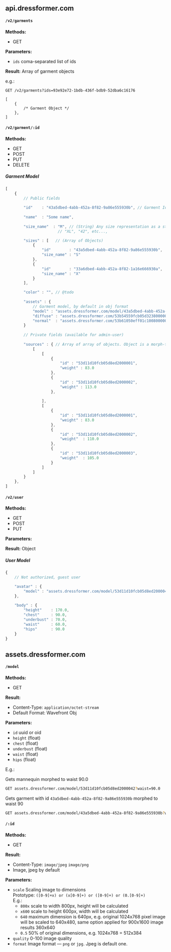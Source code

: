 ## api.dressformer.com

#### `/v2/garments`
__Methods:__ 

- GET

__Parameters:__

- `ids` coma-separated list of ids  

__Result:__ Array of garment objects

e.g.:

```
GET /v2/garments?ids=93e92e72-1bdb-436f-bdb9-52dba6c16176

[
	{ 
		/* Garment Object */ 
	},
]

```

#### `/v2/garment/:id`
__Methods:__ 

- GET
- POST
- PUT
- DELETE


#####  Garment Model

```javascript
[
	{
		// Public fields
		
		"id"    : "43a5dbed-4abb-452a-8f82-9a86e555930b", // Garment Id as a uuid
		
		"name"  : "Some name",
		
		"size_name"  : "M", // (String) Any size representation as a string, e.g. 
		               // "XL", "42", etc..., 

		"sizes" : [   // (Array of Objects)
			{
				"id"        : "43a5dbed-4abb-452a-8f82-9a86e555930b",
				"size_name" : "S"
			},
			{
				"id"        : "33a6dbed-4abb-452a-8f82-1a16e666930a",
				"size_name" : "X"
			}  
		],

		"color" : "", // @todo
		
		"assets" : {
			// Garment model, by default in obj format
			"model" : "assets.dressformer.com/model/43a5dbed-4abb-452a-8f82-9a86e555930b" 
			"diffuse" : "assets.dressformer.com/53b54559fcb05d3238000002" // Diffuse map
			"normal"  : "assets.dressformer.com/53b61050eff01c1008000001" // Normal map
		}
		
		// Private fields (available for admin-user)
		
		"sources" : { // Array of array of objects. Object is a morph-target - weight pair.
			[	
				[
					{ 
						"id" : "53d11d10fcb05d8ed2000001",
						"weight" : 83.0
					},
					{ 
						"id" : "53d11d10fcb05d8ed2000002",
						"weight" : 113.0
					},					
					
				],
				[
					{
						"id" : "53d11d10fcb05d8ed2000001",  
						"weight" : 83.0
					},
					{
						"id" : "53d11d10fcb05d8ed2000002",
						"weight"  : 110.0
					},
					{
						"id" : "53d11d10fcb05d8ed2000003",
						"weight"  : 105.0
					}
				]
			]
		}
	},	
]
```

#### `/v2/user`
__Methods:__ 

- GET
- POST
- PUT

__Parameters:__


__Result:__ Object

##### User Model

```javascript
{
	// Not authorized, guest user

	"avatar" : {
		"model" : "assets.dressformer.com/model/53d11d10fcb05d8ed2000042" // Some base mannequin
	},
	
	"body" : {
		"height"    : 170.0,
		"chest"     : 90.0,
		"underbust" : 70.0,
		"waist"     : 60.0,
		"hips"      : 90.0
	}
}
```

## assets.dressformer.com

#### `/model`
__Methods:__

- GET

__Result:__

- Content-Type: `application/octet-stream` 
- Default Format: Wavefront Obj

__Parameters:__

- `id` uuid or oid
- `height`    (float)
- `chest`     (float)
- `underbust` (float)
- `waist`     (float)
- `hips`      (float)

E.g.:

Gets mannequin morphed to waist 90.0

```sh
GET assets.dressformer.com/model/53d11d10fcb05d8ed2000042?waist=90.0
```

Gets garment with id `43a5dbed-4abb-452a-8f82-9a86e555930b` morphed to waist 90

```sh
GET assets.dressformer.com/model/43a5dbed-4abb-452a-8f82-9a86e555930b?waist=90.0
```

#### `/:id` 
	
__Methods:__

- GET

__Result:__

- Content-Type: `image/jpeg` `image/png`
- Image, jpeg by default

__Parameters:__

- `scale` Scaling image to dimensions  
	Prototype: `([0-9]+x) or (x[0-9]+) or ([0-9]+) or (0.[0-9]+)`  
	E.g.:
  	+ `800x` scale to width 800px, height will be calculated
  	+ `x600` scale to height 600px, width will be calculated
  	+ `640`  maximum dimension is 640px, e.g. original 1024x768 pixel image will be scaled to 640x480,
           same option applied for 900x1600 image results 360x640
  	+ `0.5`  50% of original dimensions, e.g. 1024x768 = 512x384
- `quality` 0-100 image quality
- `format` Image format — `png` or `jpg`. Jpeg is default one.

	


